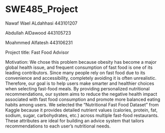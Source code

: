 # SWE485_Project
Nawaf Wael ALdahhasi 443101207

Abdullah AlDawood 443105723

Moahmmed Alfatesh 443106231

Project title: Fast Food Advisor

Motivation: We chose this problem because obesity has become a major global health issue, and frequent consumption of fast food is one of its leading contributors. Since many people rely on fast food due to its convenience and accessibility, completely avoiding it is often unrealistic. Therefore, our goal is to help users make smarter and healthier choices when selecting fast-food meals. By providing personalized nutritional recommendations, our system aims to reduce the negative health impact associated with fast food consumption and promote more balanced eating habits among users. We selected the “Nutritional Fast Food Dataset” from Kaggle because it provides detailed nutrient values (calories, protein, fat, sodium, sugar, carbohydrates, etc.) across multiple fast-food restaurants. These attributes are ideal for building an advice system that tailors recommendations to each user’s nutritional needs.
